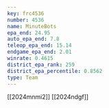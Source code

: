 ```yaml
---
key: frc4536
number: 4536
name: MinuteBots
epa_end: 24.95
auto_epa_end: 7.8
teleop_epa_end: 15.14
endgame_epa_end: 2.01
winrate: 0.4615
district_epa_rank: 259
district_epa_percentile: 0.8562
type: Team
---
```

[[2024mnmi2]]
[[2024ndgf]]
